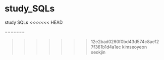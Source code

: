 # study_SQLs
study SQLs 
<<<<<<< HEAD


=======

>>>>>>> 12e2bad0260f0bd43d574c8ae127f361b1d4a1ec
kimseoyeon
seokjin